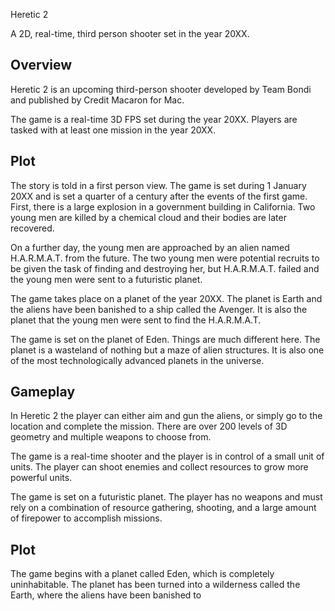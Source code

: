 Heretic 2

A 2D, real-time, third person shooter set in the year 20XX.

## Overview

Heretic 2 is an upcoming third-person shooter developed by Team Bondi and published by Credit Macaron for Mac.

The game is a real-time 3D FPS set during the year 20XX. Players are tasked with at least one mission in the year 20XX.

## Plot

The story is told in a first person view. The game is set during 1 January 20XX and is set a quarter of a century after the events of the first game. First, there is a large explosion in a government building in California. Two young men are killed by a chemical cloud and their bodies are later recovered.

On a further day, the young men are approached by an alien named H.A.R.M.A.T. from the future. The two young men were potential recruits to be given the task of finding and destroying her, but H.A.R.M.A.T. failed and the young men were sent to a futuristic planet.

The game takes place on a planet of the year 20XX. The planet is Earth and the aliens have been banished to a ship called the Avenger. It is also the planet that the young men were sent to find the H.A.R.M.A.T.

The game is set on the planet of Eden. Things are much different here. The planet is a wasteland of nothing but a maze of alien structures. It is also one of the most technologically advanced planets in the universe.

## Gameplay

In Heretic 2 the player can either aim and gun the aliens, or simply go to the location and complete the mission. There are over 200 levels of 3D geometry and multiple weapons to choose from.

The game is a real-time shooter and the player is in control of a small unit of units. The player can shoot enemies and collect resources to grow more powerful units.

The game is set on a futuristic planet. The player has no weapons and must rely on a combination of resource gathering, shooting, and a large amount of firepower to accomplish missions.

## Plot

The game begins with a planet called Eden, which is completely uninhabitable. The planet has been turned into a wilderness called the Earth, where the aliens have been banished to